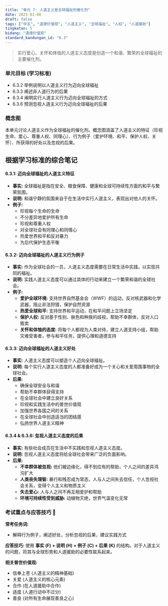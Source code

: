 ```yaml
---
title: "单元 7: 人道主义是全球福祉的催化剂"
date: 2025-01-08
draft: false
tags: ["中五", "道德价值观", "人道主义", "全球福祉", "人权", "人道援助"]
tingkatan: 5
bidang: "道德价值观"
standard_kandungan_id: "6.3"
---
```


> 实行爱心、关怀和体恤的人道主义态度是创造一个和谐、繁荣的全球福祉的主要催化剂。

### 单元目标 (学习标准)

- 6.3.2 举例说明以人道主义行为迈向全球福祉
- 6.3.3 阐述非人道行为的后果
- 6.3.4 阐明实行人道主义行为迈向全球福祉的方式
- 6.3.6 预测忽视人道主义行为迈向全球福祉的后果

### 概念图

本单元讨论人道主义作为全球福祉的催化剂。概念图涵盖了人道主义的特征（珍视生命、爱心、尊重人权、同理心）、行为例子（爱护环境、和平、保护人权、关怀）、所获得的好处以及忽视的后果。

## 根据学习标准的综合笔记

#### 6.3.1: 迈向全球福祉的人道主义特征

- **事实:** 全球福祉是指在安全、粮食保障、健康和全球可持续性方面的和平与繁荣氛围。
- **说明:** 和谐宁静的氛围来自于在生活中实行人道主义，表现出对他人的关怀。
- **例子:**
  - 珍视每个生命的生命
  - 不分差异地爱护所有生命
  - 珍视和尊重人权
  - 对全球社会有同理心和同情心
  - 热爱世界和平和反对暴力
  - 为后代保护生态平衡

#### 6.3.2: 迈向全球福祉的人道主义行为例子

- **事实:** 作为全球社会的一员，人道主义态度需要在日常生活中实践，以实现共同的福祉。
- **说明:** 实践人道主义态度可以通过具体的行动来建立一个繁荣和谐的全球社会。
- **例子:**
  - **爱护全球环境:** 支持世界自然基金会（WWF）的运动，反对核武器和化学武器，阻止非法狩猎，保护自然资源
  - **热爱全球和平:** 支持世界和平运动，在和平问题上立场坚定
  - **保护人权:** 反对基于性别、肤色和种族的歧视，帮助不幸群体，反对人口贩卖
  - **关怀和体恤的态度:** 将每个人都视为人类对待，建立人道支持小组，帮助灾难受害者，参与和平任务，提供心理和道德支持

#### 6.3.3: 迈向全球福祉的人道主义好处

- **事实:** 人道主义态度可以塑造个人迈向全球福祉。
- **说明:** 每个实行人道主义态度的人都准备好成为一个关心和关爱周围事物的全球社会。
- **后果:**
  - 确保全球安全与和谐
  - 帮助不幸群体获得支持
  - 在全球社会中建立良好关系
  - 珍视和实践生活中的普世价值观
  - 加强世界各国之间的关系
  - 在全球社会中创造适当的团结感
  - 弘扬世界人道主义精神

#### 6.3.4 & 6.3.6: 忽视人道主义态度的后果

- **事实:** 有些社会成员在生活中不实践和忽视人道主义态度。
- **说明:** 忽视人道主义态度将给全球社会带来广泛的负面影响。
- **后果:**
  - **不幸群体被忽视:** 他们被边缘化，得不到应有的帮助，个人之间的差异鸿沟扩大
  - **人类丧失理智:** 暴行和残忍成为常态，人与人之间失去信任，个人忽视社会关系，变得个人主义和物质主义
  - **失去爱心:** 人与人之间不再互相爱护和帮助
  - **环境可持续性受到威胁:** 动植物灭绝，世界气温变化无常

### 考试重点与应答技巧 📝

**常考任务词:**
- 解释行为例子，阐述好处，分析忽视的后果，建议实践方式

**应答技巧:**
使用 **事实 (F) + 说明 (H) + 例子 (C) + 后果 (K)** 的结构。对于人道主义的问题，将其与全球形势和人道援助的必要性联系起来。

**相关普世价值观:**
- 信奉上苍 (人道主义的精神基础)
- 关爱 (人道主义的核心元素)
- 合作 (在人道援助中合作)
- 适度 (人道行动中不过分)
- 善良 (对所有生命展现善良之心)
